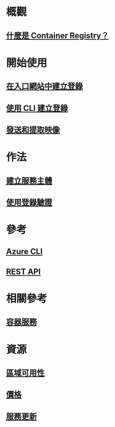 # 概觀

## [什麼是 Container Registry？](container-registry-intro.md)

# 開始使用
## [在入口網站中建立登錄](container-registry-get-started-portal.md)
## [使用 CLI 建立登錄](container-registry-get-started-azure-cli.md)
## [發送和提取映像](container-registry-get-started-docker-cli.md)

# 作法

## [建立服務主體](../azure-resource-manager/resource-group-create-service-principal-portal.md?toc=%2fazure%2fcontainer-registry%2ftoc.json)
## [使用登錄驗證](container-registry-authentication.md)

# 參考

## [Azure CLI](/cli/azure/acr)
## [REST API](/rest/api/containerregistry)

# 相關參考

## [容器服務](/azure/container-service/)

# 資源
## [區域可用性](https://azure.microsoft.com/regions/services/)
## [價格](https://azure.microsoft.com/pricing/details/container-registry/)
## [服務更新](https://azure.microsoft.com/en-us/updates/?product=container-registry&updatetype=&platform=)


<!--HONumber=Nov16_HO4-->


